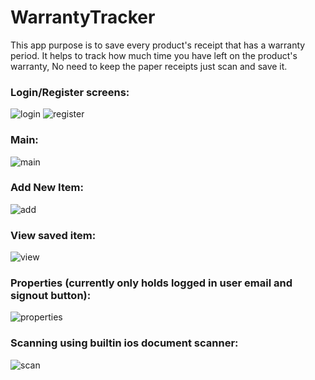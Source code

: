 # WarrantyTracker

This app purpose is to save every product's receipt that has a warranty period.
It helps to track how much time you have left on the product's warranty, No need to keep the paper receipts just scan and save it.

### Login/Register screens:
![login](https://user-images.githubusercontent.com/49271686/123091203-bb8d0780-d431-11eb-8fef-45ccff424388.png) ![register](https://user-images.githubusercontent.com/49271686/123091214-c182e880-d431-11eb-88c7-c06cec51e3d6.png)

### Main:
![main](https://user-images.githubusercontent.com/49271686/123091231-c5166f80-d431-11eb-85fc-3a472ef4b9b3.png)

### Add New Item:
![add](https://user-images.githubusercontent.com/49271686/123091218-c34cac00-d431-11eb-8e4f-aebb134c79c7.png)

### View saved item:
![view](https://user-images.githubusercontent.com/49271686/123091222-c3e54280-d431-11eb-8436-2b7ff27ba1e0.png)

### Properties (currently only holds logged in user email and signout button):
![properties](https://user-images.githubusercontent.com/49271686/123091227-c5166f80-d431-11eb-887e-3dd544aac790.png)

### Scanning using builtin ios document scanner:
![scan](https://user-images.githubusercontent.com/49271686/123091233-c5af0600-d431-11eb-8904-ab0cd9497fd3.png)
